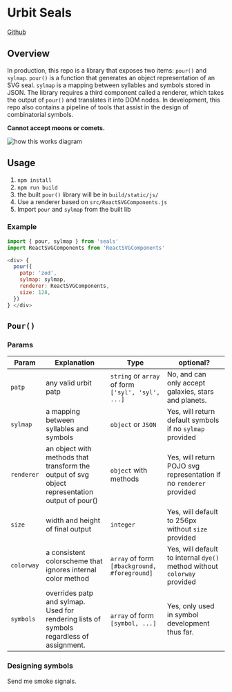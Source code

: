 # Urbit Seals
[Github](https://github.com/urbit/avatars)

## Overview
In production, this repo is a library that exposes two items: `pour()` and `sylmap`. `pour()` is a function that generates an object representation of an SVG seal. `sylmap` is a mapping between syllables and symbols stored in JSON. The library requires a third component called a renderer, which takes the output of `pour()` and translates it into DOM nodes. In development, this repo also contains a pipeline of tools that assist in the design of combinatorial symbols.

**Cannot accept moons or comets.**


![how this works diagram](https://github.com/urbit/avatars/blob/master/docs/high-level-flow.png?raw=true)

## Usage

 1. `npm install`
 2. `npm run build`
 3. the built `pour()` library will be in `build/static/js/`
 4. Use a renderer based on `src/ReactSVGComponents.js`
 5. Import `pour` and `sylmap` from the built lib


### Example

 ```js
 import { pour, sylmap } from 'seals'
 import ReactSVGComponents from 'ReactSVGComponents'

 <div> {
   pour({
     patp: 'zod',
     sylmap: sylmap,
     renderer: ReactSVGComponents,
     size: 128,
   })
 } </div>

 ```

## `Pour()`
### Params
|Param     | Explanation                                                                                    | Type                                                | optional?
| ---------| -----------------------------------------------------------------------------------------------|-----------------------------------------------------|------------------------|
|`patp`      | any valid urbit patp                                                                             | `string` or `array` of form `['syl', 'syl', ...]`   | No, and can only accept galaxies, stars and planets.
|`sylmap`    | a mapping between syllables and symbols                                                        | `object` or `JSON`                                  | Yes, will return default symbols if no `sylmap` provided
|`renderer`  | an object with methods that transform the output of svg object representation output of pour() | `object` with methods                               | Yes, will return POJO svg representation if no `renderer` provided
|`size`      | width and height of final output                                                               | `integer`                                           | Yes, will default to 256px without `size` provided
|`colorway`      | a consistent colorscheme that ignores internal color method                                | `array` of form `[#background, #foreground]`                                           | Yes, will default to internal `dye()` method without `colorway` provided
|`symbols`      | overrides patp and sylmap. Used for rendering lists of symbols regardless of assignment.     | `array` of form `[symbol, ...]`                  | Yes, only used in symbol  development thus far.



### Designing symbols
  Send me smoke signals.
